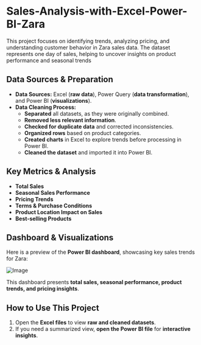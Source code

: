 # Sales-Analysis-with-Excel-Power-BI-Zara
This project focuses on identifying trends, analyzing pricing, and understanding customer behavior in Zara sales data. The dataset represents one day of sales, helping to uncover insights on product performance and seasonal trends

## **Data Sources & Preparation**  
- **Data Sources:** Excel (**raw data**), Power Query (**data transformation**), and Power BI (**visualizations**).  
- **Data Cleaning Process:**  
  - **Separated** all datasets, as they were originally combined.  
  - **Removed less relevant information**.  
  - **Checked for duplicate data** and corrected inconsistencies.  
  - **Organized rows** based on product categories.  
  - **Created charts** in Excel to explore trends before processing in Power BI.  
  - **Cleaned the dataset** and imported it into Power BI.  

## **Key Metrics & Analysis**  
- **Total Sales**  
- **Seasonal Sales Performance**  
- **Pricing Trends**  
- **Terms & Purchase Conditions**  
- **Product Location Impact on Sales**  
- **Best-selling Products**  

## **Dashboard & Visualizations**  
Here is a preview of the **Power BI dashboard**, showcasing key sales trends for Zara:  

![Image](https://github.com/user-attachments/assets/909dd38f-c031-4739-ba58-a143d6cf84d0)

This dashboard presents **total sales, seasonal performance, product trends, and pricing insights**.  

## **How to Use This Project**  
1. Open the **Excel files** to view **raw and cleaned datasets**.  
2. If you need a summarized view, **open the Power BI file** for **interactive insights**.  
